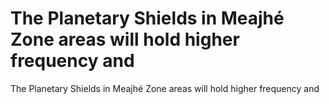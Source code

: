 # The Planetary Shields in Meajhé Zone areas will hold higher frequency and

The Planetary Shields in Meajhé Zone areas will hold higher frequency and